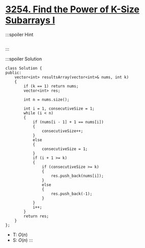 # [3254\. Find the Power of K-Size Subarrays I](https://leetcode.com/problems/find-the-power-of-k-size-subarrays-i/)

:::spoiler Hint
```cpp=

```
:::

:::spoiler Solution
```cpp=
class Solution {
public:
    vector<int> resultsArray(vector<int>& nums, int k)
    {
        if (k == 1) return nums;
        vector<int> res;

        int n = nums.size();

        int i = 1, consecutiveSize = 1;
        while (i < n)
        {
            if (nums[i - 1] + 1 == nums[i])
            {
                consecutiveSize++;
            }
            else
            {
                consecutiveSize = 1;
            }
            if (i + 1 >= k)
            {
                if (consecutiveSize >= k)
                {
                    res.push_back(nums[i]);
                }
                else
                {
                    res.push_back(-1);
                }
            }
            i++;
        }
        return res;      
    }
};
```
- T: $O(n)$
- S: $O(n)$
:::
